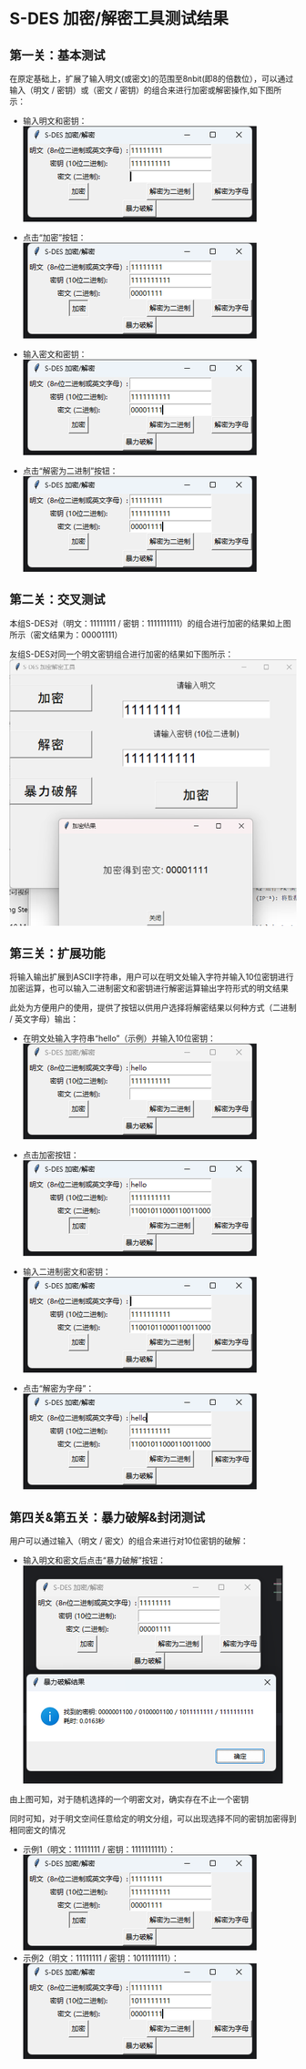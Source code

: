 # S-DES 加密/解密工具测试结果

## 第一关：基本测试

在原定基础上，扩展了输入明文(或密文)的范围至8nbit(即8的倍数位），可以通过输入（明文 / 密钥）或（密文 / 密钥）的组合来进行加密或解密操作,如下图所示：

- 输入明文和密钥：
![image](https://github.com/Tomokazuha/S-DES/blob/main/step_one_first_pic.png)
- 点击“加密”按钮：
![image](step_one_second_pic.png)

- 输入密文和密钥：
![image](step_one_third_pic.png)
- 点击“解密为二进制”按钮：
![image](step_one_fourth_pic.png)

## 第二关：交叉测试

本组S-DES对（明文：11111111 / 密钥：1111111111）的组合进行加密的结果如上图所示（密文结果为：00001111）

友组S-DES对同一个明文密钥组合进行加密的结果如下图所示：
![image](step_two_first_pic.png)

## 第三关：扩展功能

将输入输出扩展到ASCII字符串，用户可以在明文处输入字符并输入10位密钥进行加密运算，也可以输入二进制密文和密钥进行解密运算输出字符形式的明文结果

此处为方便用户的使用，提供了按钮以供用户选择将解密结果以何种方式（二进制 / 英文字母）输出：

- 在明文处输入字符串“hello”（示例）并输入10位密钥：
![image](step_three_first_pic.png)
- 点击加密按钮：
![image](step_three_second_pic.png)

- 输入二进制密文和密钥：
![image](step_three_third_pic.png)
- 点击“解密为字母”：
![image](step_three_fourth_pic.png)

## 第四关&第五关：暴力破解&封闭测试

用户可以通过输入（明文 / 密文）的组合来进行对10位密钥的破解：

- 输入明文和密文后点击“暴力破解”按钮：
![image](step_four_first_pic.png)

由上图可知，对于随机选择的一个明密文对，确实存在不止一个密钥

同时可知，对于明文空间任意给定的明文分组，可以出现选择不同的密钥加密得到相同密文的情况

- 示例1（明文：11111111 / 密钥：1111111111）：
![image](step_one_second_pic.png)
- 示例2（明文：11111111 / 密钥：1011111111）：
![image](step_four_second_pic.png)
